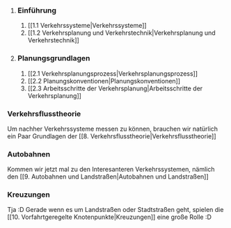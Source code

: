 1. ### Einführung
	1.   [[1.1 Verkehrssysteme|Verkehrssysteme]]
	2.  [[1.2 Verkehrsplanung und Verkehrstechnik|Verkehrsplanung und Verkehrstechnik]]

2. ### Planungsgrundlagen
	1. [[2.1 Verkehrsplanungsprozess|Verkehrsplanungsprozess]]
	2. [[2.2 Planungskonventionen|Planungskonventionen]]
	3. [[2.3 Arbeitsschritte der Verkehrsplanung|Arbeitsschritte der Verkehrsplanung]]


### Verkehrsflusstheorie
Um nachher Verkehrssysteme messen zu können, brauchen wir natürlich ein Paar Grundlagen der [[8. Verkehrsflusstheorie|Verkehrsflusstheorie]]

### Autobahnen
Kommen wir jetzt mal zu den Interesanteren Verkehrssystemen, nämlich den [[9. Autobahnen und Landstraßen|Autobahnen und Landstraßen]]

### Kreuzungen
Tja :D Gerade wenn es um Landstraßen oder Stadtstraßen geht, spielen die [[10. Vorfahrtgeregelte Knotenpunkte|Kreuzungen]] eine große Rolle :D